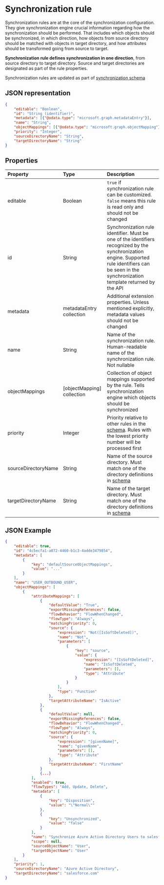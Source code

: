 # Synchronization rule

Synchronization rules are at the core of the synchronization configuration. They give synchronization engine crucial information regarding how the synchronization should be performed. That includes which objects should be synchronized, in which direction, how objects from source directory should be matched with objects in target directory, and how attributes should be transformed going from source to target.

**Synchronization rule defines synchronization in one direction**, from source directory to target directory. Source and target directories are designated as part of the rule properties.

Synchronization rules are updated as part of [synchronization schema](synchronization-schema.md)

## JSON representation

```json
{
    "editable": "Boolean",
    "id": "String (identifier)",
    "metadata": [{"@odata.type": "microsoft.graph.metadataEntry"}],
    "name": "String",
    "objectMappings": [{"@odata.type": "microsoft.graph.objectMapping"}],
    "priority": "Integer",
    "sourceDirectoryName": "String",
    "targetDirectoryName": "String"
}
```

## Properties

| Property      | Type      | Description    |
|:--------------|:----------|:---------------|
|editable       |Boolean    |`true` if synchronization rule can be customized. `false` means this rule is read only and should not be changed|
|id             |String     |Synchronization rule identifier. Must be one of the identifiers recognized by the synchronization engine. Supported rule identifiers can be seen in the synchronization template returned by the API|
|metadata       |metadataEntry collection    |Additional extension properties. Unless mentioned explicitly, metadata values should not be changed|
|name           |String     |Name of the synchronization rule. Human-readable name of the synchronization rule. Not nullable|
|objectMappings |[objectMapping] collection    |Collection of object mappings supported by the rule. Tells synchronization engine which objects should be synchronized|
|priority       |Integer    |Priority relative to other rules in the [schema](synchronization-schema.md). Rules with the lowest priority number will be processed first|
|sourceDirectoryName       |String    |Name of the source directory. Must match one of the directory definitions in [schema](synchronization-schema.md)|
|targetDirectoryName       |String    |Name of the target directory. Must match one of the directory definitions in [schema](synchronization-schema.md)|

## JSON Example

```json
{
    "editable": true,
    "id": "4c5ecfa1-a072-4460-b1c3-4adde3479854",
    "metadata": [
        {
            "key": "defaultSourceObjectMappings",
            "value": "..."
        }
    ],
    "name": "USER_OUTBOUND_USER",
    "objectMappings": [
        {
            "attributeMappings": [
                {
                    "defaultValue": "True",
                    "exportMissingReferences": false,
                    "flowBehavior": "FlowWhenChanged",
                    "flowType": "Always",
                    "matchingPriority": 0,
                    "source": {
                        "expression": "Not([IsSoftDeleted])",
                        "name": "Not",
                        "parameters": [
                            {
                                "key": "source",
                                "value": {
                                    "expression": "[IsSoftDeleted]",
                                    "name": "IsSoftDeleted",
                                    "parameters": [],
                                    "type": "Attribute"
                                }
                            }
                        ],
                        "type": "Function"
                    },
                    "targetAttributeName": "IsActive"
                },
                {
                    "defaultValue": null,
                    "exportMissingReferences": false,
                    "flowBehavior": "FlowWhenChanged",
                    "flowType": "Always",
                    "matchingPriority": 0,
                    "source": {
                        "expression": "[givenName]",
                        "name": "givenName",
                        "parameters": [],
                        "type": "Attribute"
                    },
                    "targetAttributeName": "FirstName"
                }
                {...}
            ],
            "enabled": true,
            "flowTypes": "Add, Update, Delete",
            "metadata": [
                {
                    "key": "Disposition",
                    "value": "\"Normal\""
                },
                {
                    "key": "Unsynchronized",
                    "value": "false"
                }
            ],
            "name": "Synchronize Azure Active Directory Users to salesforce.com",
            "scope": null,
            "sourceObjectName": "User",
            "targetObjectName": "User"
        }
    ],
    "priority": 1,
    "sourceDirectoryName": "Azure Active Directory",
    "targetDirectoryName": "salesforce.com"
}
```